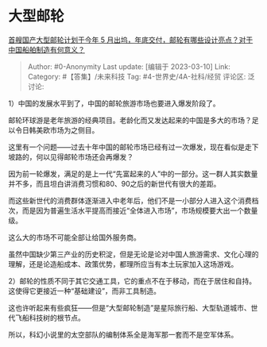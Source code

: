 # 大型邮轮
[首艘国产大型邮轮计划于今年 5 月出坞，年底交付，邮轮有哪些设计亮点？对于中国船舶制造有何意义？](https://www.zhihu.com/question/584981245/answer/2929856004)

> Author: #0-Anonymity
> Last update: [编辑于 2023-03-10]
> Link:
> Category: #【答集】/未来科技
> Tag: #4-世界史/4A-社科/经贸
> 评论区:
> 泛讨论:

1）中国的发展水平到了，中国的邮轮旅游市场也要进入爆发阶段了。

邮轮环球游是老年旅游的经典项目。老龄化而又发达起来的中国是多大的市场？足以令日韩美欧市场为之侧目。

这里有一个问题——过去十年中国的邮轮市场已经有过一次爆发，现在看似是走下坡路的，何以见得邮轮市场还会再爆发？

因为前一轮爆发，满足的是上一代“先富起来的人”中的一部分。这一群人其实数量并不多，而且坦白讲消费习惯和80、90之后的新世代有很大的差距。

而这些新世代的消费群体逐渐进入中老年后，他们不是一小部分人进入这个消费档次，而是因为普遍生活水平提高而接近“全体进入市场”，市场规模要大出一个数量级。

这么大的市场不可能全部让给国外服务商。

虽然中国缺少第三产业的历史积淀，但是无论是论对中国人旅游需求、文化心理的理解，还是论造船成本、政策优势，都理所应当有本土玩家加入这场游戏。

2）邮轮的性质不同于其它交通工具，它的重点不在于移动，而在于居住和自持。这使得它更接近一种“基础建设”，而非工具制造。

这也许听起来有些疯狂——但是“大型邮轮制造”是星际旅行船、大型轨道城市、世代飞船科技树的根节点。

所以，科幻小说里的太空部队的编制体系全是海军那一套而不是空军体系。
